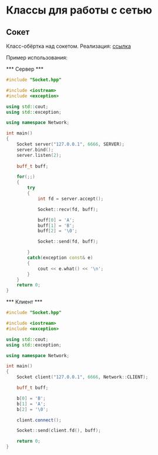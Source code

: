# Классы для работы с сетью

## Сокет

Класс-обёртка над сокетом. Реализация: [ссылка](https://github.com/mamkad/Network/blob/main/Socket)

Пример использования:

*** Сервер ***

```c++
#include "Socket.hpp"

#include <iostream>
#include <exception>

using std::cout;
using std::exception;

using namespace Network;

int main()
{
	Socket server("127.0.0.1", 6666, SERVER);
	server.bind();
	server.listen(2);
	
	buff_t buff;

	for(;;)
	{
		try
		{
			int fd = server.accept();

			Socket::recv(fd, buff);

			buff[0] = 'A';
			buff[1] = 'B';
			buff[2] = '\0';

			Socket::send(fd, buff);

		}
		catch(exception const& e)
		{
			cout << e.what() << '\n';
		}
	}
	return 0;
}
```
*** Клиент ***
```c++
#include "Socket.hpp"

#include <iostream>
#include <exception>

using std::cout;
using std::exception;

using namespace Network;

int main()
{
	Socket client("127.0.0.1", 6666, Network::CLIENT);

	buff_t buff;

	b[0] = 'B';
	b[1] = 'A';
	b[2] = '\0';

	client.connect();

	Socket::send(client.fd(), buff);

	return 0;
}
```
